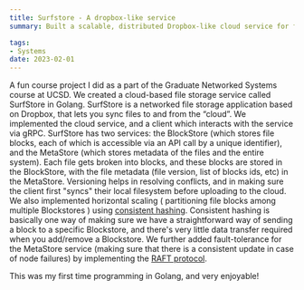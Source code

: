 ```yaml
---
title: Surfstore - A dropbox-like service
summary: Built a scalable, distributed Dropbox-like cloud service for file syncing, with fault-tolerance. 

tags:
- Systems
date: 2023-02-01
---
```



A fun course project I did as a part of the Graduate Networked Systems course at UCSD. We created a cloud-based file storage service called SurfStore in Golang. SurfStore is a networked file storage application based on Dropbox, that lets you sync files to and from the “cloud”. We implemented the cloud service, and a client which interacts with the service via gRPC. SurfStore has two services: the BlockStore (which stores file blocks, each of which is accessible via an API call by a unique identifier), and the MetaStore (which stores metadata of the files and the entire system). Each file gets broken into blocks, and these blocks are stored in the BlockStore, with the file metadata (file version, list of blocks ids, etc) in the MetaStore. Versioning helps in resolving conflicts, and in making sure the client first "syncs" their local filesystem before uploading to the cloud. We also implemented horizontal scaling ( partitioning file blocks among multiple Blockstores ) using [consistent hashing](https://en.wikipedia.org/wiki/Consistent_hashing). Consistent hashing is basically one way of making sure we have a straightforward way of sending a block to a specific Blockstore, and there's very little data transfer required when you add/remove a Blockstore. We further added fault-tolerance for the MetaStore service (making sure that there is a consistent update in case of node failures) by implementing the [RAFT protocol](https://raft.github.io/). 

This was my first time programming in Golang, and very enjoyable! 
